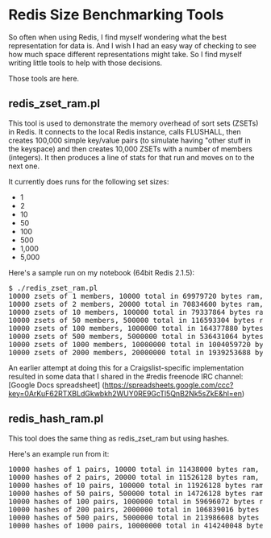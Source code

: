 Redis Size Benchmarking Tools
=============================

So often when using Redis, I find myself wondering what the best
representation for data is.  And I wish I had an easy way of checking to
see how much space different representations might take.  So I find
myself writing little tools to help with those decisions.

Those tools are here.

redis_zset_ram.pl
-----------------

This tool is used to demonstrate the memory overhead of sort sets
(ZSETs) in Redis.  It connects to the local Redis instance, calls
FLUSHALL, then creates 100,000 simple key/value pairs (to simulate
having "other stuff in the keyspace) and then creates 10,000 ZSETs with
a number of members (integers).  It then produces a line of stats for
that run and moves on to the next one.

It currently does runs for the following set sizes:

   * 1
   * 2
   * 10
   * 50
   * 100
   * 500
   * 1,000
   * 5,000

Here's a sample run on my notebook (64bit Redis 2.1.5):

<pre>
$ ./redis_zset_ram.pl
10000 zsets of 1 members, 10000 total in 69979720 bytes ram, 6997/member
10000 zsets of 2 members, 20000 total in 70834600 bytes ram, 3541/member
10000 zsets of 10 members, 100000 total in 79337864 bytes ram, 793/member
10000 zsets of 50 members, 500000 total in 116593304 bytes ram, 233/member
10000 zsets of 100 members, 1000000 total in 164377880 bytes ram, 164/member
10000 zsets of 500 members, 5000000 total in 536431064 bytes ram, 107/member
10000 zsets of 1000 members, 10000000 total in 1004059720 bytes ram, 100/member
10000 zsets of 2000 members, 20000000 total in 1939253688 bytes ram, 96/member
</pre>

An earlier attempt at doing this for a Craigslist-specific
implementation resulted in some data that I shared in the #redis
freenode IRC channel: [Google Docs spreadsheet] (https://spreadsheets.google.com/ccc?key=0ArKuF62RTXBLdGkwbkh2WUY0RE9GcTl5QnB2Nk5sZkE&hl=en)

redis_hash_ram.pl
-----------------

This tool does the same thing as redis_zset_ram but using hashes.

Here's an example run from it:

<pre>
10000 hashes of 1 pairs, 10000 total in 11438000 bytes ram, 1143/pair
10000 hashes of 2 pairs, 20000 total in 11526128 bytes ram, 576/pair
10000 hashes of 10 pairs, 100000 total in 11926128 bytes ram, 119/pair
10000 hashes of 50 pairs, 500000 total in 14726128 bytes ram, 29/pair
10000 hashes of 100 pairs, 1000000 total in 59696072 bytes ram, 59/pair
10000 hashes of 200 pairs, 2000000 total in 106839016 bytes ram, 53/pair
10000 hashes of 500 pairs, 5000000 total in 213986608 bytes ram, 42/pair
10000 hashes of 1000 pairs, 10000000 total in 414240048 bytes ram, 41/pair
</pre>
